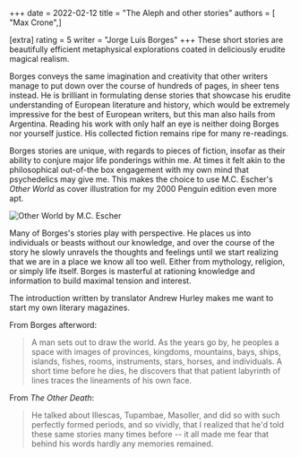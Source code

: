 +++
date = 2022-02-12
title = "The Aleph and other stories"
authors = [ "Max Crone",]

[extra]
rating = 5
writer = "Jorge Luis Borges"
+++
These short stories are beautifully efficient metaphysical explorations coated in deliciously erudite magical realism.
<!-- more -->
Borges conveys the same imagination and creativity that other writers manage to put down over the course of hundreds of pages, in sheer tens instead. He is brilliant in formulating dense stories that showcase his erudite understanding of European literature and history, which would be extremely impressive for the best of European writers, but this man also hails from Argentina. Reading his work with only half an eye is neither doing Borges nor yourself justice. His collected fiction remains ripe for many re-readings.

Borges stories are unique, with regards to pieces of fiction, insofar as their ability to conjure major life ponderings within me. At times it felt akin to the philosophical out-of-the box engagement with my own mind that psychedelics may give me. This makes the choice to use M.C. Escher's *Other World* as cover illustration for my 2000 Penguin edition even more apt.

<img src="https://uploads2.wikiart.org/images/m-c-escher/other-world.jpg!Large.jpg" alt="Other World by M.C. Escher" >

Many of Borges's stories play with perspective. He places us into individuals or beasts without our knowledge, and over the course of the story he slowly unravels the thoughts and feelings until we start realizing that we are in a place we know all too well. Either from mythology, religion, or simply life itself. Borges is masterful at rationing knowledge and information to build maximal tension and interest.

The introduction written by translator Andrew Hurley makes me want to start my own literary magazines.

From Borges afterword:

> A man sets out to draw the world. As the years go by, he peoples a space with images of provinces, kingdoms, mountains, bays, ships, islands, fishes, rooms, instruments, stars, horses, and individuals. A short time before he dies, he discovers that that patient labyrinth of lines traces the lineaments of his own face.

From *The Other Death*:

> He talked about Illescas, Tupambae, Masoller, and did so with such perfectly formed periods, and so vividly, that I realized that he'd told these same stories many times before -- it all made me fear that behind his words hardly any memories remained.
